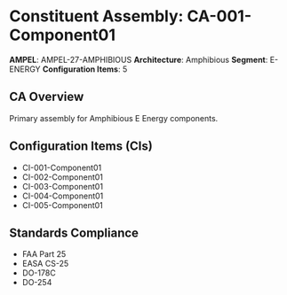 # Constituent Assembly: CA-001-Component01

**AMPEL**: AMPEL-27-AMPHIBIOUS
**Architecture**: Amphibious
**Segment**: E-ENERGY
**Configuration Items**: 5

## CA Overview
Primary assembly for Amphibious E Energy components.

## Configuration Items (CIs)
- CI-001-Component01
- CI-002-Component01
- CI-003-Component01
- CI-004-Component01
- CI-005-Component01

## Standards Compliance
- FAA Part 25
- EASA CS-25
- DO-178C
- DO-254

